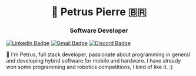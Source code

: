 <h1 align="center">🎈 Petrus Pierre 🇧🇷</h1>
<h3 align="center">Software Developer</h3>

[![Linkedin Badge](https://img.shields.io/badge/-Petrus%20Pierre-6633cc?style=flat-square&logo=Linkedin&logoColor=white&link=https://www.linkedin.com/in/petrus-pierre-3054ba18a/)](https://www.linkedin.com/in/petrus-pierre-3054ba18a/) 
[![Gmail Badge](https://img.shields.io/badge/-contato@petrus.dev.br-6633cc?style=flat-square&logo=Gmail&logoColor=white&link=mailto:contato@petrus.dev.br)](mailto:contato@petrus.dev.br)
[![Discord Badge](https://img.shields.io/badge/-petrus%230001-6633cc?style=flat-square&logo=Discord&logoColor=white&link=mailto:contato@petrus.dev.br)](https://discord.com)

🖖 I'm Petrus, full stack developer, passionate about programming in general and developing hybrid software for mobile and hardware. I have already won some programming and robotics competitions, I kind of like it. :)
